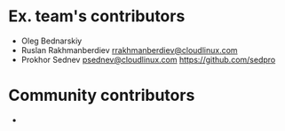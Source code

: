 # Ex. team's contributors

- Oleg Bednarskiy
- Ruslan Rakhmanberdiev <rrakhmanberdiev@cloudlinux.com>
- Prokhor Sednev <psednev@cloudlinux.com> https://github.com/sedpro

# Community contributors
-
